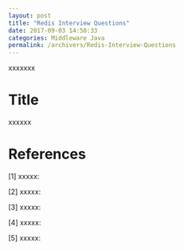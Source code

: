 ```yaml
---
layout: post
title: "Redis Interview Questions"
date: 2017-09-03 14:50:33
categories: Middleware Java
permalink: /archivers/Redis-Interview-Questions
---
```


xxxxxxx

<!--more-->

# Title

xxxxxx

# References

[1] xxxxx: []()

[2] xxxxx: []()

[3] xxxxx: []()

[4] xxxxx: []()

[5] xxxxx: []()



